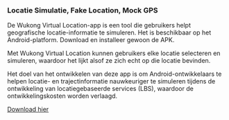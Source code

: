 <h3>Locatie Simulatie, Fake Location, Mock GPS</h3>

De Wukong Virtual Location-app is een tool die gebruikers helpt geografische locatie-informatie te simuleren. Het is beschikbaar op het Android-platform. Download en installeer gewoon de APK.

Met Wukong Virtual Location kunnen gebruikers elke locatie selecteren en simuleren, waardoor het lijkt alsof ze zich echt op die locatie bevinden.

Het doel van het ontwikkelen van deze app is om Android-ontwikkelaars te helpen locatie- en trajectinformatie nauwkeuriger te simuleren tijdens de ontwikkeling van locatiegebaseerde services (LBS), waardoor de ontwikkelingskosten worden verlaagd.

<a href="https://www.123pan.com/s/k6bMjv-adiI.html" target="_blank">Download hier</a>
